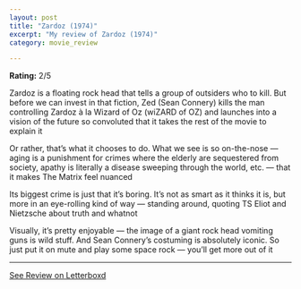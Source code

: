 ```yaml
---
layout: post
title: "Zardoz (1974)"
excerpt: "My review of Zardoz (1974)"
category: movie_review

---
```


**Rating:** 2/5

Zardoz is a floating rock head that tells a group of outsiders who to kill. But before we can invest in that fiction, Zed (Sean Connery) kills the man controlling Zardoz à la Wizard of Oz (wiZARD of OZ) and launches into a vision of the future so convoluted that it takes the rest of the movie to explain it

Or rather, that’s what it chooses to do. What we see is so on-the-nose — aging is a punishment for crimes where the elderly are sequestered from society, apathy is literally a disease sweeping through the world, etc. — that it makes The Matrix feel nuanced

Its biggest crime is just that it’s boring. It’s not as smart as it thinks it is, but more in an eye-rolling kind of way — standing around, quoting TS Eliot and Nietzsche about truth and whatnot

Visually, it’s pretty enjoyable — the image of a giant rock head vomiting guns is wild stuff. And Sean Connery’s costuming is absolutely iconic. So just put it on mute and play some space rock — you’ll get more out of it

<hr>

[See Review on Letterboxd](https://boxd.it/4t97yZ)
